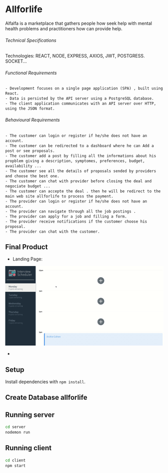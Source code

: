 # Allforlife
Alfalfa is a marketplace that gathers people how seek help with mental health problems and practitioners how can provide help.

###### Technical Specifications
Technologies: REACT, NODE, EXPRESS, AXIOS, JWT, POSTGRESS. SOCKET... 

###### Functional Requirements
    - Development focuses on a single page application (SPA) , built using React.
    - Data is persisted by the API server using a PostgreSQL database.
    - The client application communicates with an API server over HTTP, using the JSON format.

###### Behavioural Requirements
    - The customer can login or register if he/she does not have an account.
    - The customer can be redirected to a dashboard where he can Add a post or see proposals.
    - The customer add a post by filling all the informations about his propblem giving a description, symptomes, preferences, budget, availability ...
    - The customer see all the details of proposals sended by providers and choose the best one. 
    - The customer can chat with provider before closing the deal and negociate budget ...
    - The customer can accepte the deal . then he will be redirect to the main web site allforlife to process the payment.
    - The provider can login or register if he/she does not have an account.
    - The provider can navigate through all the job postings .
    - The provider can apply for a job and filling a form.
    - The provider receive notifications if the customer choose his proposal.
    - The provider can chat with the customer.

## Final Product

- Landing Page:

!["Screenshot of landing Page"](https://github.com/fatimaEllabbar/scheduler/blob/master/public/docs/display.gif)


- 
## Setup

Install dependencies with `npm install`.

## Create Database allforlife

## Running server

```sh
cd server
nodemon run
```
## Running client

```sh
cd client
npm start
```

